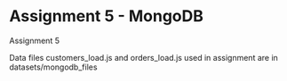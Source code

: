 # Assignment 5 - MongoDB

Assignment 5

Data files customers_load.js and orders_load.js used in assignment are in datasets/mongodb_files

 
